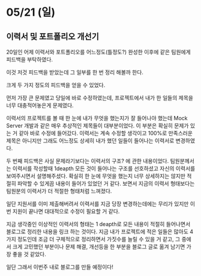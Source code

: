 # 05/21 (일)

## 이력서 및 포트폴리오 개선기
20일인 어제 이력서와 포트폴리오를 어느정도(틀정도?) 완성한 이후에 같은 팀원에게 피드백을 부탁하였다. 

이것 저것 피드백을 받았는데 그 일부를 한 번 정리 해볼까 한다.

크게 두 가지 정도의 피드백을 얻을 수 있었다.

먼저 가장 큰 문제였고 당일에 바로 수정하였는데, 프로젝트에서 내가 한 일들의 제목을 너무 대충적어놓은게 문제였다.

이력서의 프로젝트를 볼 때 한 눈에 내가 무엇을 했는지가 잘 들어나야 했는데 Mock Server 개발과 같은 매우 추상적인 제목들이 대부분이었다. 이 부분은 확실히 문제가 있는 거 같아 바로 수정에 들어갔다. 이력서는 계속 수정할 생각이고 100%로 만족스러운 제목은 아니지만 그래도 어느정도 상세히 내가 했던 일들이 들어나는 이력서로 변경하였다.

두 번째 피드백은 사실 문제라기보다는 이력서의 구조? 에 관한 내용이었다. 팀원분께서는 이력서를 작성할때 1deapth 모든 것이 들어나는 구조를 선호하셨고 자신의 이력서를 보여주시면서 설명해주셨다. 확실히 한 눈에 무엇을 했는지 너무 상세하지는 않지만 적절히 파악할 수 있게끔 내용이 들어가 있었던 거 같다. 보면서 지금의 이력서 형태보다는 팀원분의 이력서가 더 적절한 형태처럼 느껴졌다.

일단 지원서를 이미 제출해버려서 이력서를 지금 당장 변경하는데에는 무리가 있지만 이번 지원이 끝나면 대대적으로 수정이 필요할 거 같다.

지금 생각중인 이상적인 이력서의 형태는 
1 deapth로 모든 내용이 적절히 들어나면서 블로그로 정리한 내용을 링크 하는 것이다.
지금 내가 프로젝트에 적은 일들은 많아도 4가지 정도인데 조금 더 구체적으로 정리하면서 가짓수를 늘릴 수 있을 거 같고,
그 중에서 크게 고민했던 부분이나 문제 해결, 개선등을 한 부분을 블로그 글로 옮겨 남기면 가장 좋을 것 같았다.

일단 그래서 이번주 내로 블로그를 만들 예정이다!